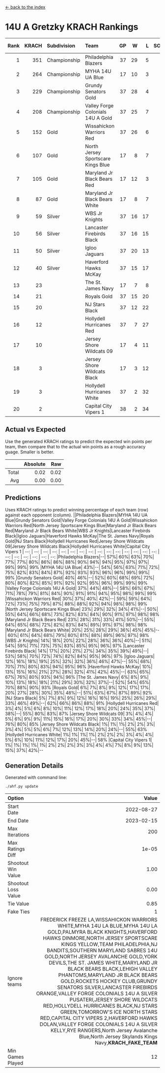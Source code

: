[<- back to the index](readme.md)
# 14U A Gretzky KRACH Rankings
Rank|KRACH|Subdivision|Team|GP|W|L|SOW|SOL|T|SoS|Exp Wins|Win Diff
---:|---:|:---|:---|---:|---:|---:|---:|---:|---:|---:|---:|---:
1|351|Championship|Philadelphia Blazers|37|29|5|1|1|1|90|30.9|0.0
2|264|Championship|MYHA 14U UA Blue|17|10|3|3|0|1|99|13.9|0.0
3|229|Championship|Grundy Senators Gold|37|28|4|2|2|1|68|30.9|0.0
4|208|Championship|Valley Forge Colonials 14U A Gold|37|25|7|3|1|1|85|28.9|0.0
5|152|Gold|Wissahickon Warriors Red|37|26|6|0|4|1|92|26.9|0.0
6|107|Gold|North Jersey Sportscare Kings Blue|17|8|7|1|0|1|117|9.9|0.0
7|105|Gold|Maryland Jr Black Bears Red|17|12|3|1|0|1|43|13.9|0.0
8|87|Gold|Maryland Jr Black Bears White|17|8|7|1|0|1|112|9.9|0.0
9|59|Silver|WBS Jr Knights|37|16|17|1|2|1|108|17.9|0.0
10|56|Silver|Lancaster Firebirds Black|37|16|15|3|2|1|100|19.9|0.0
11|50|Silver|Igloo Jaguars|37|20|13|1|2|1|81|21.9|0.0
12|40|Silver|Haverford Hawks McKay|37|15|17|1|3|1|108|16.9|0.0
13|23||The St. James Navy|17|7|8|1|0|1|44|8.9|0.0
14|21||Royals Gold|37|15|20|0|1|1|84|15.9|0.0
15|20||NJ Stars Black|37|12|22|1|1|1|89|13.9|0.0
16|12||Hollydell Hurricanes Red|37|7|27|1|1|1|105|8.9|0.0
17|10||Jersey Shore Wildcats 09|17|4|11|1|0|1|60|5.9|0.0
18|3||Jersey Shore Wildcats Black|17|3|12|0|1|1|48|3.9|0.0
19|3||Hollydell Hurricanes White|37|2|32|2|0|1|67|4.9|0.0
20|2||Capital City Vipers 1|38|2|34|0|1|1|206|2.9|0.0

## Actual vs Expected
Use the generated KRACH ratings to predict the expected win points per team, then compare that to the actual win points as a rough accuracy guage. Smaller is better.

||Absolute|Raw
|---:|---:|---:
|Total|0.02|0.02
|Avg|0.00|0.00

## Predictions
Uses KRACH ratings to predict winning percentage of each team (row) against each opponent (column).
||Philadelphia Blazers|MYHA 14U UA Blue|Grundy Senators Gold|Valley Forge Colonials 14U A Gold|Wissahickon Warriors Red|North Jersey Sportscare Kings Blue|Maryland Jr Black Bears Red|Maryland Jr Black Bears White|WBS Jr Knights|Lancaster Firebirds Black|Igloo Jaguars|Haverford Hawks McKay|The St. James Navy|Royals Gold|NJ Stars Black|Hollydell Hurricanes Red|Jersey Shore Wildcats 09|Jersey Shore Wildcats Black|Hollydell Hurricanes White|Capital City Vipers 1
| --: | --: | --: | --: | --: | --: | --: | --: | --: | --: | --: | --: | --: | --: | --: | --: | --: | --: | --: | --: | --: 
|Philadelphia Blazers|--| 57%| 60%| 63%| 70%| 77%| 77%| 80%| 86%| 86%| 88%| 90%| 94%| 94%| 95%| 97%| 97%| 99%| 99%| 99%
|MYHA 14U UA Blue| 43%|--| 54%| 56%| 63%| 71%| 72%| 75%| 82%| 83%| 84%| 87%| 92%| 93%| 93%| 96%| 96%| 99%| 99%| 99%
|Grundy Senators Gold| 40%| 46%|--| 52%| 60%| 68%| 69%| 72%| 80%| 80%| 82%| 85%| 91%| 92%| 92%| 95%| 96%| 99%| 99%| 99%
|Valley Forge Colonials 14U A Gold| 37%| 44%| 48%|--| 58%| 66%| 67%| 71%| 78%| 79%| 81%| 84%| 90%| 91%| 91%| 94%| 95%| 98%| 99%| 99%
|Wissahickon Warriors Red| 30%| 37%| 40%| 42%|--| 59%| 59%| 64%| 72%| 73%| 75%| 79%| 87%| 88%| 88%| 92%| 94%| 98%| 98%| 99%
|North Jersey Sportscare Kings Blue| 23%| 29%| 32%| 34%| 41%|--| 50%| 55%| 64%| 66%| 68%| 73%| 82%| 83%| 84%| 90%| 91%| 97%| 98%| 98%
|Maryland Jr Black Bears Red| 23%| 28%| 31%| 33%| 41%| 50%|--| 55%| 64%| 65%| 68%| 72%| 82%| 83%| 84%| 89%| 91%| 97%| 98%| 98%
|Maryland Jr Black Bears White| 20%| 25%| 28%| 29%| 36%| 45%| 45%|--| 60%| 61%| 64%| 68%| 79%| 80%| 81%| 88%| 89%| 96%| 97%| 98%
|WBS Jr Knights| 14%| 18%| 20%| 22%| 28%| 36%| 36%| 40%|--| 51%| 54%| 59%| 71%| 73%| 75%| 83%| 85%| 95%| 96%| 97%
|Lancaster Firebirds Black| 14%| 17%| 20%| 21%| 27%| 34%| 35%| 39%| 49%|--| 53%| 58%| 70%| 72%| 74%| 82%| 84%| 95%| 96%| 97%
|Igloo Jaguars| 12%| 16%| 18%| 19%| 25%| 32%| 32%| 36%| 46%| 47%|--| 55%| 68%| 70%| 71%| 80%| 83%| 94%| 95%| 96%
|Haverford Hawks McKay| 10%| 13%| 15%| 16%| 21%| 27%| 28%| 32%| 41%| 42%| 45%|--| 63%| 65%| 67%| 76%| 80%| 93%| 94%| 96%
|The St. James Navy|  6%|  8%|  9%| 10%| 13%| 18%| 18%| 21%| 29%| 30%| 32%| 37%|--| 52%| 54%| 65%| 70%| 88%| 90%| 93%
|Royals Gold|  6%|  7%|  8%|  9%| 12%| 17%| 17%| 20%| 27%| 28%| 30%| 35%| 48%|--| 51%| 63%| 67%| 87%| 89%| 92%
|NJ Stars Black|  5%|  7%|  8%|  9%| 12%| 16%| 16%| 19%| 25%| 26%| 29%| 33%| 46%| 49%|--| 62%| 66%| 86%| 88%| 91%
|Hollydell Hurricanes Red|  3%|  4%|  5%|  6%|  8%| 10%| 11%| 12%| 17%| 18%| 20%| 24%| 35%| 37%| 38%|--| 55%| 80%| 83%| 87%
|Jersey Shore Wildcats 09|  3%|  4%|  4%|  5%|  6%|  9%|  9%| 11%| 15%| 16%| 17%| 20%| 30%| 33%| 34%| 45%|--| 76%| 80%| 85%
|Jersey Shore Wildcats Black|  1%|  1%|  1%|  2%|  2%|  3%|  3%|  4%|  5%|  5%|  6%|  7%| 12%| 13%| 14%| 20%| 24%|--| 55%| 63%
|Hollydell Hurricanes White|  1%|  1%|  1%|  1%|  2%|  2%|  2%|  3%|  4%|  4%|  5%|  6%| 10%| 11%| 12%| 17%| 20%| 45%|--| 58%
|Capital City Vipers 1|  1%|  1%|  1%|  1%|  1%|  2%|  2%|  2%|  3%|  3%|  4%|  4%|  7%|  8%|  9%| 13%| 15%| 37%| 42%|--

## Generation Details

Generated with command line:
```
./ahf.py update
```

| Option | Value |
| :----- | ----: |
| Start Date | 2022-08-27 |
| End Date | 2023-02-15 |
| Max Iterations | 200 |
| Max Ratings Diff | 1e-05 |
| Shootout Win Value | 1.00 |
| Shootout Loss Value | 0.00 |
| Tie Value | 0.85 |
| Fake Ties | 1 |
| Ignore teams | FREDERICK FREEZE LA,WISSAHICKON WARRIORS WHITE,MYHA 14U LA BLUE,MYHA 14U LA GOLD,PALMYRA BLACK KNIGHTS,HAVERFORD HAWKS DINMORE,NORTH JERSEY SPORTSCARE KINGS YELLOW,TEAM PHILADELPHIA,NJ BANDITS,SOUTHERN MARYLAND SABRES 14U GOLD,NORTH JERSEY AVALANCHE GOLD,YORK DEVILS,THE ST. JAMES WHITE,MARYLAND JR BLACK BEARS BLACK,LEHIGH VALLEY PHANTOMS,MARYLAND JR BLACK BEARS GOLD,ROCKETS HOCKEY CLUB,GRUNDY SENATORS SILVER,LANCASTER FIREBIRDS ORANGE,VALLEY FORGE COLONIALS 14U A SILVER PUSATERI,JERSEY SHORE WILDCATS RED,HOLLYDELL HURRICANES BLACK,NJ STARS GREEN,TOMORROW'S ICE NORTH STARS RED,CAPITAL CITY VIPERS 2,HAVERFORD HAWKS DOLAN,VALLEY FORGE COLONIALS 14U A SILVER KELLY,RYE RANGERS,North Jersey Avalanche Blue,North Jersey Skylands Kings Navy,__KRACH_FAKE_TEAM__ |
| Min Games Played | 12 |


